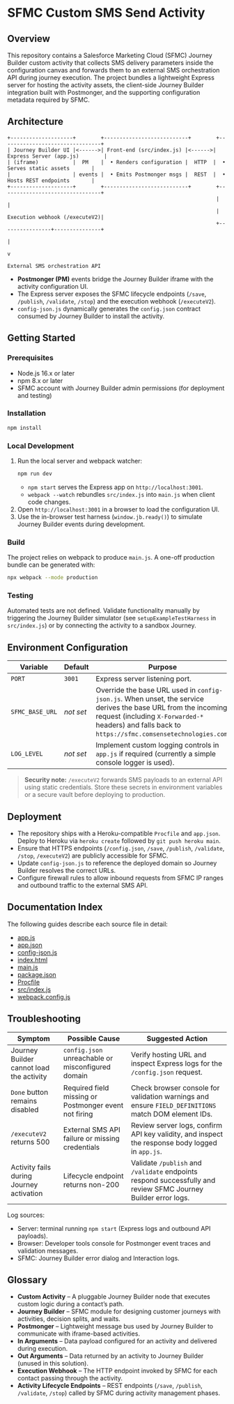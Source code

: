 # SFMC Custom SMS Send Activity

## Overview
This repository contains a Salesforce Marketing Cloud (SFMC) Journey Builder custom activity that collects SMS delivery parameters inside the configuration canvas and forwards them to an external SMS orchestration API during journey execution. The project bundles a lightweight Express server for hosting the activity assets, the client-side Journey Builder integration built with Postmonger, and the supporting configuration metadata required by SFMC.

## Architecture
```
+--------------------+        +---------------------------+        +--------------------------------+
| Journey Builder UI |<------>| Front-end (src/index.js) |<------>| Express Server (app.js)        |
| (iframe)           |  PM    |  • Renders configuration |  HTTP  |  • Serves static assets       |
|                    | events |  • Emits Postmonger msgs |  REST  |  • Hosts REST endpoints       |
+--------------------+        +---------------------------+        +--------------------------------+
                                                                   |                                |
                                                                   |  Execution webhook (/executeV2)|
                                                                   +----------------+---------------+
                                                                                    |
                                                                                    v
                                                                  External SMS orchestration API
```
* **Postmonger (PM)** events bridge the Journey Builder iframe with the activity configuration UI.
* The Express server exposes the SFMC lifecycle endpoints (`/save`, `/publish`, `/validate`, `/stop`) and the execution webhook (`/executeV2`).
* `config-json.js` dynamically generates the `config.json` contract consumed by Journey Builder to install the activity.

## Getting Started

### Prerequisites
* Node.js 16.x or later
* npm 8.x or later
* SFMC account with Journey Builder admin permissions (for deployment and testing)

### Installation
```bash
npm install
```

### Local Development
1. Run the local server and webpack watcher:
   ```bash
   npm run dev
   ```
   * `npm start` serves the Express app on `http://localhost:3001`.
   * `webpack --watch` rebundles `src/index.js` into `main.js` when client code changes.
2. Open `http://localhost:3001` in a browser to load the configuration UI.
3. Use the in-browser test harness (`window.jb.ready()`) to simulate Journey Builder events during development.

### Build
The project relies on webpack to produce `main.js`. A one-off production bundle can be generated with:
```bash
npx webpack --mode production
```

### Testing
Automated tests are not defined. Validate functionality manually by triggering the Journey Builder simulator (see `setupExampleTestHarness` in `src/index.js`) or by connecting the activity to a sandbox Journey.

## Environment Configuration
| Variable | Default | Purpose |
| --- | --- | --- |
| `PORT` | `3001` | Express server listening port. |
| `SFMC_BASE_URL` | _not set_ | Override the base URL used in `config-json.js`. When unset, the service derives the base URL from the incoming request (including `X-Forwarded-*` headers) and falls back to `https://sfmc.comsensetechnologies.com`. |
| `LOG_LEVEL` | _not set_ | Implement custom logging controls in `app.js` if required (currently a simple console logger is used). |

> **Security note:** `/executeV2` forwards SMS payloads to an external API using static credentials. Store these secrets in environment variables or a secure vault before deploying to production.

## Deployment
* The repository ships with a Heroku-compatible `Procfile` and `app.json`. Deploy to Heroku via `heroku create` followed by `git push heroku main`.
* Ensure that HTTPS endpoints (`/config.json`, `/save`, `/publish`, `/validate`, `/stop`, `/executeV2`) are publicly accessible for SFMC.
* Update `config-json.js` to reference the deployed domain so Journey Builder resolves the correct URLs.
* Configure firewall rules to allow inbound requests from SFMC IP ranges and outbound traffic to the external SMS API.

## Documentation Index
The following guides describe each source file in detail:

- [app.js](docs/files/app.js.md)
- [app.json](docs/files/app.json.md)
- [config-json.js](docs/files/config-json.js.md)
- [index.html](docs/files/index.html.md)
- [main.js](docs/files/main.js.md)
- [package.json](docs/files/package.json.md)
- [Procfile](docs/files/Procfile.md)
- [src/index.js](docs/files/src/index.js.md)
- [webpack.config.js](docs/files/webpack.config.js.md)

## Troubleshooting
| Symptom | Possible Cause | Suggested Action |
| --- | --- | --- |
| Journey Builder cannot load the activity | `config.json` unreachable or misconfigured domain | Verify hosting URL and inspect Express logs for the `/config.json` request. |
| `Done` button remains disabled | Required field missing or Postmonger event not firing | Check browser console for validation warnings and ensure `FIELD_DEFINITIONS` match DOM element IDs. |
| `/executeV2` returns 500 | External SMS API failure or missing credentials | Review server logs, confirm API key validity, and inspect the response body logged in `app.js`. |
| Activity fails during Journey activation | Lifecycle endpoint returns non-200 | Validate `/publish` and `/validate` endpoints respond successfully and review SFMC Journey Builder error logs. |

Log sources:
* Server: terminal running `npm start` (Express logs and outbound API payloads).
* Browser: Developer tools console for Postmonger event traces and validation messages.
* SFMC: Journey Builder error dialog and Interaction logs.

## Glossary
* **Custom Activity** – A pluggable Journey Builder node that executes custom logic during a contact’s path.
* **Journey Builder** – SFMC module for designing customer journeys with activities, decision splits, and waits.
* **Postmonger** – Lightweight message bus used by Journey Builder to communicate with iframe-based activities.
* **In Arguments** – Data payload configured for an activity and delivered during execution.
* **Out Arguments** – Data returned by an activity to Journey Builder (unused in this solution).
* **Execution Webhook** – The HTTP endpoint invoked by SFMC for each contact passing through the activity.
* **Activity Lifecycle Endpoints** – REST endpoints (`/save`, `/publish`, `/validate`, `/stop`) called by SFMC during activity management phases.
